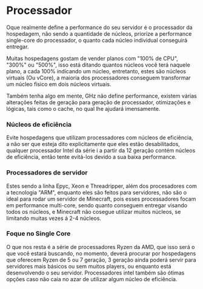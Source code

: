 # Processador

Oque realmente define a performance do seu servidor é o processador da hospedagem, não sendo a quantidade de núcleos, priorize a performance single-core do processador, o quanto cada núcleo individual conseguirá entregar.

Muitas hospedagens gostam de vender planos com "100% de CPU", "300%" ou "500%", isso está ditando quantos núcleos você terá naquele plano, a cada 100% indicando um núcleo, entretanto, estes são núcleos virtuais (Ou vCore), a maioria dos processadores conseguem transformar um núcleo físico em dois núcleos virtuais.

Também tenha algo em mente, GHz não define performance, existem várias alterações feitas de geração para geração de processador, otimizações e lógicas, tais como o cache, no qual lhe ajudará imensamente.

### Núcleos de eficiência

Evite hospedagens que utilizam processadores com núcleos de eficiência, a não ser que esteja dito explicitamente que eles estão desabilitados, qualquer processador Intel da série i a partir da 12 geração contém núcleos de eficiência, então tente evitá-los devido a sua baixa performance.

### Processadores de servidor

Estes sendo a linha Epyc, Xeon e Threadripper, além dos procesadores com a tecnologia "ARM", enquanto eles são feitos para servidores, não são o ideal para rodar um servidor de Minecraft, pois esses processadores focam em performance multi-core, sendo quanto conseguem entregar visando todos os núcleos, e Minecraft não cosegue utilizar muitos núcleos, se limitando muitas vezes á 2-4 núcleos.

### Foque no Single Core

O que nos resta é a série de processadores Ryzen da AMD, que isso será o que você estará buscando, no momento, deverá procurar por hospedagens que oferecem Ryzen de 5 ou 7 geração, 3 geração ainda poderá servir para servidores mais básicos ou sem muitos players, ou enquanto está desenvolvendo o seu servidor. Processadores intel também são ótimas opções caso não caia no azar de utilizar algum núcleo de eficiência.
